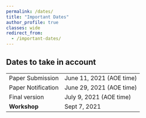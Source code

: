```yaml
---
permalink: /dates/
title: "Important Dates"
author_profile: true
classes: wide
redirect_from: 
  - /important-dates/
---
```



## Dates to take in account

|                      |                          |
| -------------------- | ------------------------ |
| Paper Submission     | June 11, 2021 (AOE time) |
| Paper Notification   | June 29, 2021 (AOE time) |
| Final version        | July  9, 2021 (AOE time) |
| **Workshop**         | Sept  7, 2021            |
